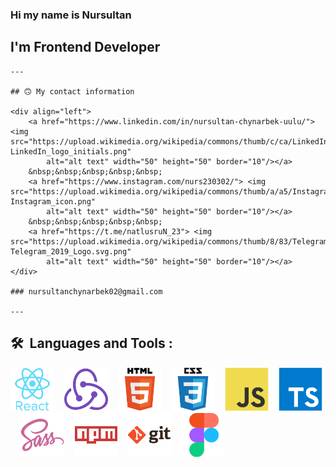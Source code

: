 ### Hi my name is Nursultan

## I'm Frontend Developer
    
    ---
    
    ## 🙃 My contact information
    
    <div align="left">
        <a href="https://www.linkedin.com/in/nursultan-chynarbek-uulu/"> <img src="https://upload.wikimedia.org/wikipedia/commons/thumb/c/ca/LinkedIn_logo_initials.png/768px-LinkedIn_logo_initials.png"
            alt="alt text" width="50" height="50" border="10"/></a>
        &nbsp;&nbsp;&nbsp;&nbsp;&nbsp;
        <a href="https://www.instagram.com/nurs230302/"> <img src="https://upload.wikimedia.org/wikipedia/commons/thumb/a/a5/Instagram_icon.png/2048px-Instagram_icon.png"
            alt="alt text" width="50" height="50" border="10"/></a>
        &nbsp;&nbsp;&nbsp;&nbsp;&nbsp;
        <a href="https://t.me/natlusruN_23"> <img src="https://upload.wikimedia.org/wikipedia/commons/thumb/8/83/Telegram_2019_Logo.svg/1024px-Telegram_2019_Logo.svg.png"
            alt="alt text" width="50" height="50" border="10"/></a>
    </div>
    
    ### nursultanchynarbek02@gmail.com
    
    ---

## 🛠 &nbsp;Languages and Tools :
 <p>
 <img src="https://github.com/devicons/devicon/blob/master/icons/react/react-original-wordmark.svg" title="React"  alt="React" width="70" height="70"/>&nbsp;&nbsp;&nbsp;
    <img src="https://github.com/devicons/devicon/blob/master/icons/redux/redux-original.svg" title="Redux"  alt="Redux" width="70" height="70"/>&nbsp;&nbsp;&nbsp;
    <img src="https://github.com/devicons/devicon/blob/master/icons/html5/html5-original-wordmark.svg" title="HTML" alt="HTML" width="70" height="70"/>&nbsp;&nbsp;&nbsp; 
  <img src="https://github.com/devicons/devicon/blob/master/icons/css3/css3-original-wordmark.svg" title="CSS"  alt="CSS" width="70" height="70"/>&nbsp;&nbsp;&nbsp;
    <img src="https://github.com/devicons/devicon/blob/master/icons/javascript/javascript-original.svg" title="Javascript" alt="Javascript" width="70" height="70"/>&nbsp;&nbsp;&nbsp;
 <img src="https://github.com/devicons/devicon/blob/master/icons/typescript/typescript-original.svg" title="Typescript" alt="Typescript" width="70" height="70"/>&nbsp;&nbsp;&nbsp;
    <img src="https://github.com/devicons/devicon/blob/master/icons/sass/sass-original.svg" title="Sass"  alt="Sass" width="70" height="70"/>&nbsp;&nbsp;&nbsp;
    <img src="https://github.com/devicons/devicon/blob/master/icons/npm/npm-original-wordmark.svg" title="npm"  alt="npm" width="70" height="70"/>&nbsp;&nbsp;&nbsp;
    <img src="https://github.com/devicons/devicon/blob/master/icons/git/git-original-wordmark.svg" title="GIT"  alt="GIT" width="70" height="70"/>&nbsp;&nbsp;&nbsp;
    <img src="https://github.com/devicons/devicon/blob/master/icons/figma/figma-original.svg" title="Figma"  alt="Figma" width="70" height="70"/>&nbsp;&nbsp;&nbsp;
  </p>

<!--
**NURSULTANCODER/NURSULTANCODER** is a ✨ _special_ ✨ repository because its `README.md` (this file) appears on your GitHub profile.


Here are some ideas to get you started:

- 🔭 I’m currently working on ...
- 🌱 I’m currently learning ...
- 👯 I’m looking to collaborate on ...
- 🤔 I’m looking for help with ...
- 💬 Ask me about ...
- 📫 How to reach me: ...
- 😄 Pronouns: ...
- ⚡ Fun fact: ...
-->
